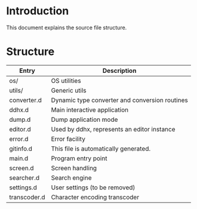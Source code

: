 # Introduction

This document explains the source file structure.

# Structure

| Entry        | Description |
|--------------|-------------|
| os/          | OS utilities |
| utils/       | Generic utils |
| converter.d  | Dynamic type converter and conversion routines |
| ddhx.d       | Main interactive application |
| dump.d       | Dump application mode |
| editor.d     | Used by ddhx, represents an editor instance |
| error.d      | Error facility |
| gitinfo.d    | This file is automatically generated. |
| main.d       | Program entry point |
| screen.d     | Screen handling |
| searcher.d   | Search engine |
| settings.d   | User settings (to be removed) |
| transcoder.d | Character encoding transcoder |